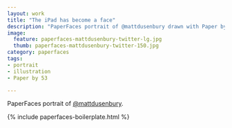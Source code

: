 ```yaml
---
layout: work
title: "The iPad has become a face"
description: "PaperFaces portrait of @mattdusenbury drawn with Paper by 53 on an iPad."
image: 
  feature: paperfaces-mattdusenbury-twitter-lg.jpg
  thumb: paperfaces-mattdusenbury-twitter-150.jpg
category: paperfaces
tags: 
- portrait
- illustration
- Paper by 53

---
```


PaperFaces portrait of [@mattdusenbury](http://twitter.com/mattdusenbury).

{% include paperfaces-boilerplate.html %}